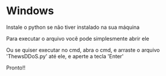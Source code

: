 # Windows
Instale o python se não tiver instalado na sua máquina

Para executar o arquivo você pode simplesmente abrir ele

Ou se quiser executar no cmd, abra o cmd, e arraste o arquivo 'ThewsDDoS.py' até ele, e aperte a tecla 'Enter'

Pronto!!
